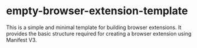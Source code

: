 # empty-browser-extension-template
This is a simple and minimal template for building browser extensions. It provides the basic structure required for creating a browser extension using Manifest V3.
